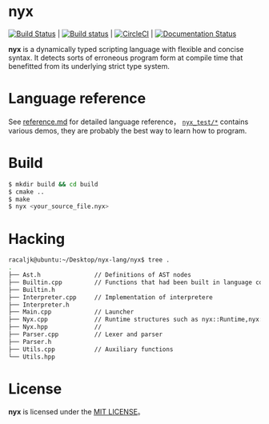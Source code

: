 # nyx
[![Build Status](https://travis-ci.org/racaljk/nyx.svg?branch=master)](https://travis-ci.org/racaljk/nyx) | 
[![Build status](https://ci.appveyor.com/api/projects/status/ptqln5210xp6gupc?svg=true)](https://ci.appveyor.com/project/racaljk/nyx) |
[![CircleCI](https://circleci.com/gh/racaljk/nyx.svg?style=svg)](https://circleci.com/gh/racaljk/nyx) |
[![Documentation Status](https://readthedocs.org/projects/nyx-lang/badge/?version=latest)](https://nyx-lang.readthedocs.io/zh/latest/?badge=latest) 

**nyx** is a dynamically typed scripting language with flexible and concise syntax.
 It detects sorts of erroneous program form at compile time that benefitted from its underlying strict type system.

# Language reference
See [reference.md](./reference.md) for detailed language reference，
[`nyx_test/*`](./nyx_test/) contains various demos, they are probably the best way to learn how to program.

# Build
```bash
$ mkdir build && cd build
$ cmake ..
$ make
$ nyx <your_source_file.nyx>
```

# Hacking
```bash
racaljk@ubuntu:~/Desktop/nyx-lang/nyx$ tree .
.
├── Ast.h               // Definitions of AST nodes
├── Builtin.cpp         // Functions that had been built in language core set
├── Builtin.h           
├── Interpreter.cpp     // Implementation of interpretere
├── Interpreter.h
├── Main.cpp            // Launcher
├── Nyx.cpp             // Runtime structures such as nyx::Runtime,nyx::Context
├── Nyx.hpp             // 
├── Parser.cpp          // Lexer and parser
├── Parser.h
├── Utils.cpp           // Auxiliary functions
└── Utils.hpp
```

# License
**nyx** is licensed under the [MIT LICENSE](LICENSE)。

